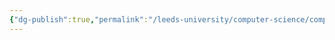 ```yaml
---
{"dg-publish":true,"permalink":"/leeds-university/computer-science/compulsory-modules/object-oriented-programming/object-oriented-programming/","tags":["Mandatory-Module"]}
---
```


